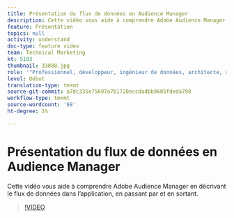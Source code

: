```yaml
---
title: Présentation du flux de données en Audience Manager
description: Cette vidéo vous aide à comprendre Adobe Audience Manager en décrivant le flux de données dans l’application, en passant par et en sortant.
feature: Présentation
topics: null
activity: understand
doc-type: feature video
team: Technical Marketing
kt: 5103
thumbnail: 33888.jpg
role: '"Professionnel, développeur, ingénieur de données, architecte, architecte de données, administrateur, responsable"'
level: Début
translation-type: tm+mt
source-git-commit: a7dc335e75697a7b1720eccdadbb9605fdeda798
workflow-type: tm+mt
source-wordcount: '68'
ht-degree: 1%

---
```



# Présentation du flux de données en Audience Manager

Cette vidéo vous aide à comprendre Adobe Audience Manager en décrivant le flux de données dans l’application, en passant par et en sortant.

>[!VIDEO](https://video.tv.adobe.com/v/33888/?quality=12)
